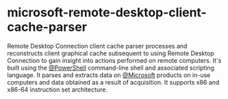 # microsoft-remote-desktop-client-cache-parser
Remote Desktop Connection client cache parser processes and reconstructs client graphical cache subsequent to using Remote Desktop Connection to gain insight into actions performed on remote computers. It's built using the [@PowerShell](https://github.com/PowerShell) command-line shell and associated scripting language. It parses and extracts data on [@Microsoft](https://github.com/Microsoft) products on in-use computers and data obtained as a result of acquisition. It supports x86 and x86-64 instruction set architecture.
